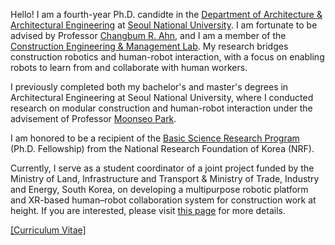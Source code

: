 Hello! I am a fourth-year Ph.D. candidte in the [Department of Architecture & Architectural Engineering](https://architecture.snu.ac.kr/) at [Seoul National University](https://en.snu.ac.kr/). I am fortunate to be advised by Professor [Changbum R. Ahn](https://scholar.google.com/citations?user=PJfny7sAAAAJ&hl=en&oi=ao), and I am a member of the [Construction Engineering & Management Lab](https://cem.snu.ac.kr/). My research bridges construction robotics and human-robot interaction, with a focus on enabling robots to learn from and collaborate with human workers.

I previously completed both my bachelor's and master's degrees in Architectural Engineering at Seoul National University, where I conducted research on modular construction and human-robot interaction under the advisement of Professor [Moonseo Park](https://scholar.google.com/citations?user=lkrSqmIAAAAJ&hl=en).

I am honored to be a recipient of the [Basic Science Research Program](https://www.nrf.re.kr/biz/info/info/view?menu_no=378&biz_no=416) (Ph.D. Fellowship) from the National Research Foundation of Korea (NRF).

Currently, I serve as a student coordinator of a joint project funded by the Ministry of Land, Infrastructure and Transport & Ministry of Trade, Industry and Energy, South Korea, on developing a multipurpose robotic platform and XR-based human–robot collaboration system for construction work at height. If you are interested, please visit [this page](https://cem.snu.ac.kr/research/90) for more details.

<a href="assets/Academic_CV_Template.pdf"> [Curriculum Vitae]